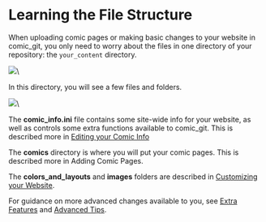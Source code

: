 # Learning the File Structure

When uploading comic pages or making basic changes to your website in comic\_git, you only need to worry about the files in one directory of your repository: the `your_content` directory.

![](https://raw.githubusercontent.com/ryanvilbrandt/comic\_git/docs/docs/img/uploading\_your\_comic/main\_dir\_highlighted.png)\


In this directory, you will see a few files and folders.

![](https://raw.githubusercontent.com/ryanvilbrandt/comic\_git/docs/docs/img/uploading\_your\_comic/your\_content\_dir.png)\


The **comic\_info.ini** file contains some site-wide info for your website, as well as controls some extra functions available to comic\_git. This is described more in [Editing your Comic Info](editing-your-comic-info.md)

The **comics** directory is where you will put your comic pages. This is described more in Adding Comic Pages.

The **colors\_and\_layouts** and **images** folders are described in [Customizing your Website](customizing-your-website.md).

For guidance on more advanced changes available to you, see [Extra Features](../additional-information/extra-features.md) and [Advanced Tips](../additional-information/advanced-tips.md).
